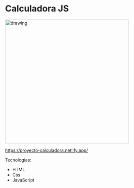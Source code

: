 # Calculadora JS

<img src="C:\Users\nahue\Documents\Facultad\Diseño web\Proyectos\Calculadora\cal.png" alt="drawing" width="400"/>

https://proyecto-calculadora.netlify.app/

Tecnologías:
- HTML
- Css
- JavaScript
